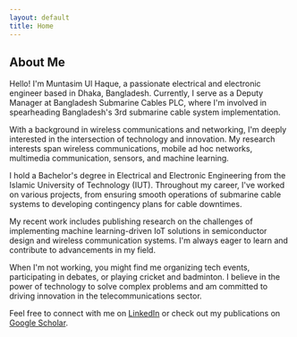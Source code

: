 ```yaml
---
layout: default
title: Home
---
```


## About Me

Hello! I'm Muntasim Ul Haque, a passionate electrical and electronic engineer based in Dhaka, Bangladesh. Currently, I serve as a Deputy Manager at Bangladesh Submarine Cables PLC, where I'm involved in spearheading Bangladesh's 3rd submarine cable system implementation.

With a background in wireless communications and networking, I'm deeply interested in the intersection of technology and innovation. My research interests span wireless communications, mobile ad hoc networks, multimedia communication, sensors, and machine learning.

I hold a Bachelor's degree in Electrical and Electronic Engineering from the Islamic University of Technology (IUT). Throughout my career, I've worked on various projects, from ensuring smooth operations of submarine cable systems to developing contingency plans for cable downtimes.

My recent work includes publishing research on the challenges of implementing machine learning-driven IoT solutions in semiconductor design and wireless communication systems. I'm always eager to learn and contribute to advancements in my field.

When I'm not working, you might find me organizing tech events, participating in debates, or playing cricket and badminton. I believe in the power of technology to solve complex problems and am committed to driving innovation in the telecommunications sector.

Feel free to connect with me on [LinkedIn](https://www.linkedin.com/in/muntasimulhaque/) or check out my publications on [Google Scholar](https://scholar.google.com/citations?user=qsD8a0MAAAAJ).